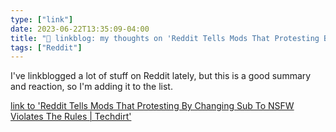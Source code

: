 ```yaml
---
type: ["link"]
date: 2023-06-22T13:35:09-04:00
title: "🔗 linkblog: my thoughts on 'Reddit Tells Mods That Protesting By Changing Sub To NSFW Violates The Rules | Techdirt'"
tags: ["Reddit"]
---
```

I've linkblogged a lot of stuff on Reddit lately, but this is a good summary and reaction, so I'm adding it to the list.  
 

[link to 'Reddit Tells Mods That Protesting By Changing Sub To NSFW Violates The Rules | Techdirt'](https://www.techdirt.com/2023/06/22/reddit-tells-mods-that-protesting-by-changing-sub-to-nsfw-violates-the-rules/)
